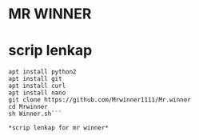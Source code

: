 # MR WINNER

# scrip lenkap
```apt update && apt upgrade 
apt install python2 
apt install git
apt install curl
apt install nano
git clone https://github.com/Mrwinner1111/Mr.winner
cd Mrwinner
sh Winner.sh```

*scrip lenkap for mr winner*

